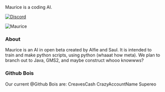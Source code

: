 Maurice is a coding AI.

[![Discord](https://img.shields.io/badge/discord-join%20chat-brightgreen.svg)](https://discord.gg/tCUy235)

![Maurice](https://media.discordapp.net/attachments/458293609188294667/688374887664058373/LogoReal.png?width=388&height=406)

### About
Maurice is an AI in open beta created by Alfie and Saul. It is intended to train and make python scripts, using python (whaaat how meta).
We plan to branch out to Java, GMS2, and maybe construct whooo knowwws?

### Github Bois
Our current @Github Bois are:
CreavesCash
CrazyAccountName
Supereo
